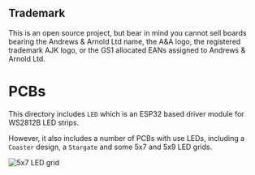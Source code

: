 ## Trademark

This is an open source project, but bear in mind you cannot sell boards bearing the Andrews & Arnold Ltd name, the A&A logo, the registered trademark AJK logo, or the GS1 allocated EANs assigned to Andrews & Arnold Ltd.

# PCBs

This directory includes `LED` which is an ESP32 based driver module for WS2812B LED strips.

However, it also includes a number of PCBs with use LEDs, including a `Coaster` design, a `Stargate` and some 5x7 and 5x9 LED grids.

![5x7 LED grid](5x7.jpg)
